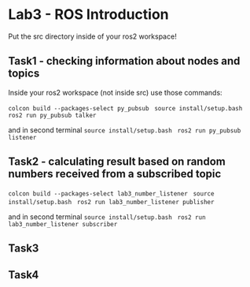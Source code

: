 # Lab3 - ROS Introduction

Put the src directory inside of your ros2 workspace!

## Task1 - checking information about nodes and topics

Inside your ros2 workspace (not inside src) use those commands:

```colcon build --packages-select py_pubsub ```
```source install/setup.bash ```
```ros2 run py_pubsub talker```

and in second terminal
```source install/setup.bash ```
```ros2 run py_pubsub listener```

## Task2 - calculating result based on random numbers received from a subscribed topic

```colcon build --packages-select lab3_number_listener ```
```source install/setup.bash ```
```ros2 run lab3_number_listener publisher```

and in second terminal
```source install/setup.bash ```
```ros2 run lab3_number_listener subscriber```

## Task3

## Task4